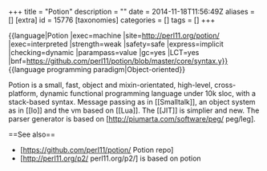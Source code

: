 +++
title = "Potion"
description = ""
date = 2014-11-18T11:56:49Z
aliases = []
[extra]
id = 15776
[taxonomies]
categories = []
tags = []
+++

{{language|Potion
|exec=machine
|site=http://perl11.org/potion/
|exec=interpreted
|strength=weak
|safety=safe
|express=implicit
|checking=dynamic
|parampass=value
|gc=yes
|LCT=yes
|bnf=https://github.com/perl11/potion/blob/master/core/syntax.y}}
{{language programming paradigm|Object-oriented}}

Potion is a small, fast, object and mixin-orientated, high-level, cross-platform, dynamic functional programming language under 10k sloc, with a stack-based syntax.
Message passing as in [[Smalltalk]], an object system as in [[Io]] and the vm based on [[Lua]]. The [[JIT]] is simplier and new.
The parser generator is based on [http://piumarta.com/software/peg/ peg/leg].

==See also==
* [https://github.com/perl11/potion/ Potion repo]
* [http://perl11.org/p2/ perl11.org/p2/] is based on potion
